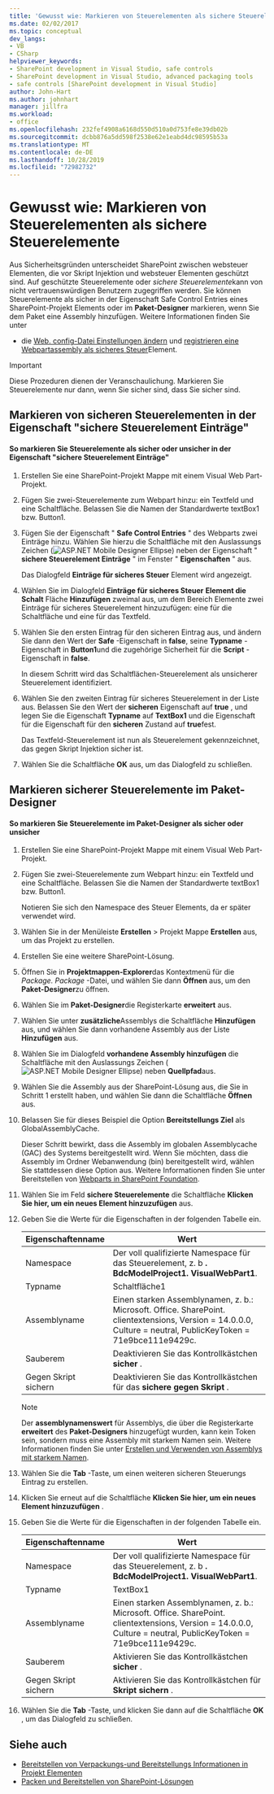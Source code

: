 ```yaml
---
title: 'Gewusst wie: Markieren von Steuerelementen als sichere Steuerelemente | Microsoft-Dokumentation'
ms.date: 02/02/2017
ms.topic: conceptual
dev_langs:
- VB
- CSharp
helpviewer_keywords:
- SharePoint development in Visual Studio, safe controls
- SharePoint development in Visual Studio, advanced packaging tools
- safe controls [SharePoint development in Visual Studio]
author: John-Hart
ms.author: johnhart
manager: jillfra
ms.workload:
- office
ms.openlocfilehash: 232fef4908a6168d550d510a0d753fe8e39db02b
ms.sourcegitcommit: dcbb876a5dd598f2538e62e1eabd4dc98595b53a
ms.translationtype: MT
ms.contentlocale: de-DE
ms.lasthandoff: 10/28/2019
ms.locfileid: "72982732"
---
```

# <a name="how-to-mark-controls-as-safe-controls"></a>Gewusst wie: Markieren von Steuerelementen als sichere Steuerelemente
  Aus Sicherheitsgründen unterscheidet SharePoint zwischen websteuer Elementen, die vor Skript Injektion und websteuer Elementen geschützt sind. Auf geschützte Steuerelemente oder *sichere Steuerelemente*kann von nicht vertrauenswürdigen Benutzern zugegriffen werden. Sie können Steuerelemente als sicher in der Eigenschaft Safe Control Entries eines SharePoint-Projekt Elements oder im **Paket-Designer** markieren, wenn Sie dem Paket eine Assembly hinzufügen. Weitere Informationen finden Sie unter

- die [Web. config-Datei Einstellungen ändern](/previous-versions/office/developer/sharepoint-2007/bb802890(v=office.12)) und [registrieren eine Webpartassembly als sicheres Steuer](/previous-versions/office/developer/sharepoint2003/dd587360(v=office.11))Element.

> [!IMPORTANT]
> Diese Prozeduren dienen der Veranschaulichung. Markieren Sie Steuerelemente nur dann, wenn Sie sicher sind, dass Sie sicher sind.

## <a name="marking-safe-controls-in-the-safe-control-entries-property"></a>Markieren von sicheren Steuerelementen in der Eigenschaft "sichere Steuerelement Einträge"

#### <a name="to-mark-controls-as-safe-or-unsafe-in-the-safe-control-entries-property"></a>So markieren Sie Steuerelemente als sicher oder unsicher in der Eigenschaft "sichere Steuerelement Einträge"

1. Erstellen Sie eine SharePoint-Projekt Mappe mit einem Visual Web Part-Projekt.

2. Fügen Sie zwei-Steuerelemente zum Webpart hinzu: ein Textfeld und eine Schaltfläche. Belassen Sie die Namen der Standardwerte textBox1 bzw. Button1.

3. Fügen Sie der Eigenschaft " **Safe Control Entries** " des Webparts zwei Einträge hinzu. Wählen Sie hierzu die Schaltfläche mit den Auslassungs Zeichen (![ASP.NET Mobile Designer Ellipse](../sharepoint/media/mwellipsis.gif "Auslassungszeichen im ASP.NET Mobile-Designer")) neben der Eigenschaft " **sichere Steuerelement Einträge** " im Fenster " **Eigenschaften** " aus.

     Das Dialogfeld **Einträge für sicheres Steuer** Element wird angezeigt.

4. Wählen Sie im Dialogfeld **Einträge für sicheres Steuer** **Element die Schalt** Fläche **Hinzufügen** zweimal aus, um dem Bereich Elemente zwei Einträge für sicheres Steuerelement hinzuzufügen: eine für die Schaltfläche und eine für das Textfeld.

5. Wählen Sie den ersten Eintrag für den sicheren Eintrag aus, und ändern Sie dann den Wert der **Safe** -Eigenschaft in **false**, seine **Typname** -Eigenschaft in **Button1**und die zugehörige Sicherheit für die **Script** -Eigenschaft in **false**.

     In diesem Schritt wird das Schaltflächen-Steuerelement als unsicherer Steuerelement identifiziert.

6. Wählen Sie den zweiten Eintrag für sicheres Steuerelement in der Liste aus. Belassen Sie den Wert der **sicheren** Eigenschaft auf **true** , und legen Sie die Eigenschaft **Typname** auf **TextBox1** und die Eigenschaft für die Eigenschaft für den **sicheren** Zustand auf **true**fest.

     Das Textfeld-Steuerelement ist nun als Steuerelement gekennzeichnet, das gegen Skript Injektion sicher ist.

7. Wählen Sie die Schaltfläche **OK** aus, um das Dialogfeld zu schließen.

## <a name="marking-safe-controls-in-the-package-designer"></a>Markieren sicherer Steuerelemente im Paket-Designer

#### <a name="to-mark-controls-as-safe-or-unsafe-in-the-package-designer"></a>So markieren Sie Steuerelemente im Paket-Designer als sicher oder unsicher

1. Erstellen Sie eine SharePoint-Projekt Mappe mit einem Visual Web Part-Projekt.

2. Fügen Sie zwei-Steuerelemente zum Webpart hinzu: ein Textfeld und eine Schaltfläche. Belassen Sie die Namen der Standardwerte textBox1 bzw. Button1.

     Notieren Sie sich den Namespace des Steuer Elements, da er später verwendet wird.

3. Wählen Sie in der Menüleiste **Erstellen** > Projekt Mappe **Erstellen** aus, um das Projekt zu erstellen.

4. Erstellen Sie eine weitere SharePoint-Lösung.

5. Öffnen Sie in **Projektmappen-Explorer**das Kontextmenü für die *Package. Package* -Datei, und wählen Sie dann **Öffnen** aus, um den **Paket-Designer**zu öffnen.

6. Wählen Sie im **Paket-Designer**die Registerkarte **erweitert** aus.

7. Wählen Sie unter **zusätzliche**Assemblys die Schaltfläche **Hinzufügen** aus, und wählen Sie dann vorhandene Assembly aus der Liste **Hinzufügen** aus.

8. Wählen Sie im Dialogfeld **vorhandene Assembly hinzufügen** die Schaltfläche mit den Auslassungs Zeichen (![ASP.NET Mobile Designer Ellipse](../sharepoint/media/mwellipsis.gif "Auslassungszeichen im ASP.NET Mobile-Designer")) neben **Quellpfad**aus.

9. Wählen Sie die Assembly aus der SharePoint-Lösung aus, die Sie in Schritt 1 erstellt haben, und wählen Sie dann die Schaltfläche **Öffnen** aus.

10. Belassen Sie für dieses Beispiel die Option **Bereitstellungs Ziel** als GlobalAssemblyCache.

     Dieser Schritt bewirkt, dass die Assembly im globalen Assemblycache (GAC) des Systems bereitgestellt wird. Wenn Sie möchten, dass die Assembly im Ordner Webanwendung (bin) bereitgestellt wird, wählen Sie stattdessen diese Option aus. Weitere Informationen finden Sie unter Bereitstellen von [Webparts in SharePoint Foundation](/previous-versions/office/developer/sharepoint-2010/cc768621(v=office.14)).

11. Wählen Sie im Feld **sichere Steuerelemente** die Schaltfläche **Klicken Sie hier, um ein neues Element hinzuzufügen** aus.

12. Geben Sie die Werte für die Eigenschaften in der folgenden Tabelle ein.

    |Eigenschaftenname|Wert|
    |-------------------|-----------|
    |Namespace|Der voll qualifizierte Namespace für das Steuerelement, z. b **. BdcModelProject1. VisualWebPart1**.|
    |Typname|Schaltfläche1|
    |Assemblyname|Einen starken Assemblynamen, z. b.: Microsoft. Office. SharePoint. clientextensions, Version = 14.0.0.0, Culture = neutral, PublicKeyToken = 71e9bce111e9429c.|
    |Sauberem|Deaktivieren Sie das Kontrollkästchen **sicher** .|
    |Gegen Skript sichern|Deaktivieren Sie das Kontrollkästchen für das **sichere gegen Skript** .|

    > [!NOTE]
    > Der **assemblynamenswert** für Assemblys, die über die Registerkarte **erweitert** des **Paket-Designers** hinzugefügt wurden, kann kein Token sein, sondern muss eine Assembly mit starkem Namen sein. Weitere Informationen finden Sie unter [Erstellen und Verwenden von Assemblys mit starkem Namen](/previous-versions/dotnet/netframework-4.0/xwb8f617(v=vs.100)).

13. Wählen Sie die **Tab** -Taste, um einen weiteren sicheren Steuerungs Eintrag zu erstellen.

14. Klicken Sie erneut auf die Schaltfläche **Klicken Sie hier, um ein neues Element hinzuzufügen** .

15. Geben Sie die Werte für die Eigenschaften in der folgenden Tabelle ein.

    |Eigenschaftenname|Wert|
    |-------------------|-----------|
    |Namespace|Der voll qualifizierte Namespace für das Steuerelement, z. b **. BdcModelProject1. VisualWebPart1**.|
    |Typname|TextBox1|
    |Assemblyname|Einen starken Assemblynamen, z. b.: Microsoft. Office. SharePoint. clientextensions, Version = 14.0.0.0, Culture = neutral, PublicKeyToken = 71e9bce111e9429c.|
    |Sauberem|Aktivieren Sie das Kontrollkästchen **sicher** .|
    |Gegen Skript sichern|Aktivieren Sie das Kontrollkästchen für **Skript sichern** .|

16. Wählen Sie die **Tab** -Taste, und klicken Sie dann auf die Schaltfläche **OK** , um das Dialogfeld zu schließen.

## <a name="see-also"></a>Siehe auch
- [Bereitstellen von Verpackungs-und Bereitstellungs Informationen in Projekt Elementen](../sharepoint/providing-packaging-and-deployment-information-in-project-items.md)
- [Packen und Bereitstellen von SharePoint-Lösungen](../sharepoint/packaging-and-deploying-sharepoint-solutions.md)
